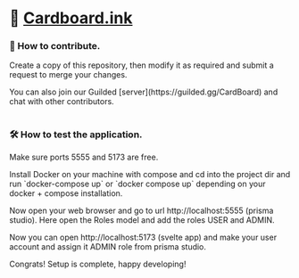 # 📄 [Cardboard.ink](https://Cardboard.ink)

### 🐛 How to contribute.

<p align="left">Create a copy of this repository, then modify it as required and submit a request to merge your changes.</p>

<p align="left">You can also join our Guilded [server](https://guilded.gg/CardBoard) and chat with other contributors.</p>

#

### 🛠️ How to test the application.

<p align="left">Make sure ports 5555 and 5173 are free.</p>

<p align="left">Install Docker on your machine with compose and cd into the project dir and run `docker-compose up` or `docker compose up` depending on your docker + compose installation.</p>

<p align="left">Now open your web browser and go to url http://localhost:5555 (prisma studio). Here open the Roles model and add the roles USER and ADMIN. </p>

<p align="left">Now you can open http://localhost:5173 (svelte app) and make your user account and assign it ADMIN role from prisma studio.</p>

<p align="left">Congrats! Setup is complete, happy developing!</p>

#
